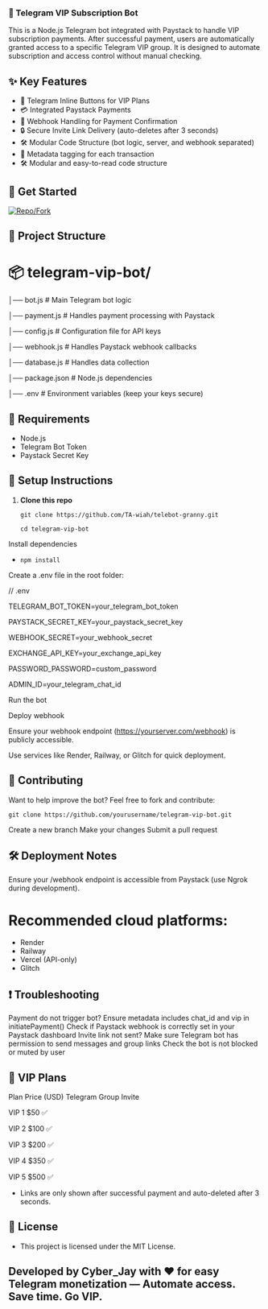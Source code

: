### 💎 Telegram VIP Subscription Bot
This is a Node.js Telegram bot integrated with Paystack to handle VIP subscription payments. After successful payment, users are automatically granted access to a specific Telegram VIP group. It is designed to automate subscription and access control without manual checking.

## ✨ Key Features

- 🔘 Telegram Inline Buttons for VIP Plans
- 💳 Integrated Paystack Payments
- 🔁 Webhook Handling for Payment Confirmation
- 🔒 Secure Invite Link Delivery (auto-deletes after 3 seconds)
- 🛠️ Modular Code Structure (bot logic, server, and webhook separated)
- 🧾 Metadata tagging for each transaction
- 🛠️ Modular and easy-to-read code structure

## 🚀 Get Started

[![Repo/Fork](https://img.shields.io/badge/Fork%20this%20repo-GitHub-blue?logo=github)](https://github.com/TA-wiah/telebot-granny/fork)


## 📁 Project Structure

# 📦 telegram-vip-bot/ 

│── bot.js          # Main Telegram bot logic

│── payment.js      # Handles payment processing with Paystack

│── config.js       # Configuration file for API keys

│── webhook.js      # Handles Paystack webhook callbacks

│── database.js     # Handles data collection

│── package.json    # Node.js dependencies

│── .env            # Environment variables (keep your keys secure)



## 🧩 Requirements

- Node.js
- Telegram Bot Token
- Paystack Secret Key

## 🔧 Setup Instructions

1. **Clone this repo**

   `git clone https://github.com/TA-wiah/telebot-granny.git`
   
   `cd telegram-vip-bot`

Install dependencies
- `npm install`

Create a .env file in the root folder:

// .env

TELEGRAM_BOT_TOKEN=your_telegram_bot_token

PAYSTACK_SECRET_KEY=your_paystack_secret_key

WEBHOOK_SECRET=your_webhook_secret

EXCHANGE_API_KEY=your_exchange_api_key

PASSWORD_PASSWORD=custom_password

ADMIN_ID=your_telegram_chat_id

Run the bot

Deploy webhook

Ensure your webhook endpoint (https://yourserver.com/webhook) is publicly accessible.

Use services like Render, Railway, or Glitch for quick deployment.

## 🤝 Contributing

Want to help improve the bot? 
Feel free to fork and contribute:

`git clone https://github.com/yourusername/telegram-vip-bot.git`

Create a new branch
Make your changes
Submit a pull request

## 🛠️ Deployment Notes

Ensure your /webhook endpoint is accessible from Paystack (use Ngrok during development).

# Recommended cloud platforms:
- Render
- Railway
- Vercel (API-only)
- Glitch



## ❗ Troubleshooting

Payment do not trigger bot?
Ensure metadata includes chat_id and vip in initiatePayment()
Check if Paystack webhook is correctly set in your Paystack dashboard
Invite link not sent?
Make sure Telegram bot has permission to send messages and group links
Check the bot is not blocked or muted by user


## 💬 VIP Plans
Plan	 Price (USD)	 Telegram Group Invite

VIP 1	  $50	           ✅

VIP 2	  $100		   ✅

VIP 3	  $200	           ✅

VIP 4	  $350	           ✅

VIP 5	  $500	           ✅

- Links are only shown after successful payment and auto-deleted after 3 seconds.

## 📜 License

- This project is licensed under the MIT License.

Developed by Cyber_Jay with ❤️ for easy Telegram monetization — Automate access. Save time. Go VIP.
---
